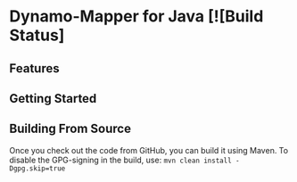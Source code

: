# Dynamo-Mapper for Java [![Build Status]

## Features

## Getting Started

## Building From Source

Once you check out the code from GitHub, you can build it using Maven.  To disable the GPG-signing in the build, use: `mvn clean install -Dgpg.skip=true`
